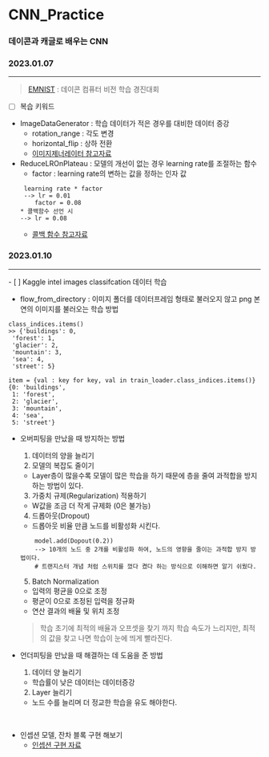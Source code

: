 # CNN_Practice

### 데이콘과 캐글로 배우는 CNN

### 2023.01.07 
<hr>

> [EMNIST](https://dacon.io/competitions/official/235626/overview/description) : 데이콘 컴퓨터 비전 학습 경진대회

- [ ] 복습 키워드
- ImageDataGenerator : 학습 데이터가 적은 경우를 대비한 데이터 증강
    - rotation_range : 각도 변경
    - horizontal_flip : 상하 전환
    - [이미지제너레이터 참고자료](https://acdongpgm.tistory.com/169)
- ReduceLROnPlateau : 모델의 개선이 없는 경우 learning rate를 조절하는 함수
    - factor : learning rate의 변하는 값을 정하는 인자 값
    ```
     learning rate * factor
     --> lr = 0.01 
        factor = 0.08
    * 콜백함수 선언 시
    --> lr = 0.08
    ```
    - [콜백 함수 참고자료](https://deep-deep-deep.tistory.com/56)

### 2023.01.10
<hr>
- [ ] Kaggle intel images classifcation 데이터 학습

- flow_from_directory : 이미지 폴더를 데이터프레임 형태로 불러오지 않고 png 본연의 이미지를 불러오는 학습 방법

``` 
class_indices.items()
>> {'buildings': 0,
 'forest': 1,
 'glacier': 2,
 'mountain': 3,
 'sea': 4,
 'street': 5}

item = {val : key for key, val in train_loader.class_indices.items()}
{0: 'buildings',
 1: 'forest',
 2: 'glacier',
 3: 'mountain',
 4: 'sea',
 5: 'street'}

``` 
- 오버피팅을 만났을 때 방지하는 방법 
    1. 데이터의 양을 늘리기
    2. 모델의 복잡도 줄이기
    - Layer층이 많을수록 모델이 많은 학습을 하기 때문에 층을 줄여 과적합을 방지하는 방법이 있다.
    3. 가중치 규제(Regularization) 적용하기
    - W값을 조금 더 작게 규제화 (0은 불가능)
    4. 드롭아웃(Dropout)
    - 드롭아웃 비율 만큼 노드를 비활성화 시킨다.
    ```
        model.add(Dopout(0.2))
        --> 10개의 노드 중 2개를 비활성화 하여, 노드의 영향을 줄이는 과적합 방지 방법이다.
        # 트랜지스터 개념 처럼 스위치를 껐다 켰다 하는 방식으로 이해하면 알기 쉬웠다.
    ```
    5. Batch Normalization
    - 입력의 평균을 0으로 조정
    - 평균이 0으로 조정된 입력을 정규화
    - 연산 결과의 배율 및 위치 조정
    > 학습 초기에 최적의 배율과 오프셋을 찾기 까지 학습 속도가 느리지만, 최적의 값을 찾고 나면 학습이 눈에 띄게 빨라진다.

- 언더피팅을 만났을 때 해결하는 데 도움을 준 방법
    1. 데이터 양 늘리기
    - 학습률이 낮은 데이터는 데이터증강
    2. Layer 늘리기
    - 노드 수를 늘리며 더 정교한 학습을 유도 해야한다.
    
<br>

- 인셉션 모델, 잔차 블록 구현 해보기
    - [인셉션 구현 자료](https://github.com/LeeJuHwan/CNN_Practice/blob/main/1.10_lecture/inception_vgg.ipynb)

